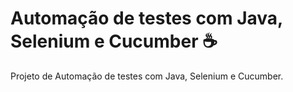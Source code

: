 # Automação de testes com Java, Selenium e Cucumber ☕️
Projeto de Automação de testes com Java, Selenium e Cucumber.
